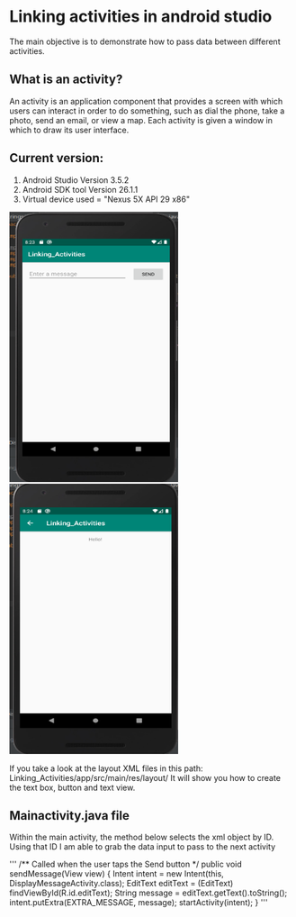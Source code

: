 # Linking activities in android studio 

The main objective is to demonstrate how to pass data between different activities. 

## What is an activity? 
An activity is an application component that provides a screen with which users can interact in order to do something, such as dial the phone, take a photo, send an email, or view a map. Each activity is given a window in which to draw its user interface.

## Current version:
  1) Android Studio Version 3.5.2
  2) Android SDK tool Version 26.1.1
  3) Virtual device used = "Nexus 5X API 29 x86"
  
  
  
<img src="images/HomeScreenOfActivity.png" width="300" height="480" >
<img src="images/2ndActivity.png" width="300" height="480" >


If you take a look at the layout XML files in this path:
Linking_Activities/app/src/main/res/layout/
It will show you how to create the text box, button and text view. 


## Mainactivity.java file

Within the main activity, the method below selects the xml object by ID. Using that ID I am able to grab the data input to pass to the next activity

'''
/** Called when the user taps the Send button */
    public void sendMessage(View view) {
        Intent intent = new Intent(this, DisplayMessageActivity.class);
        EditText editText = (EditText) findViewById(R.id.editText);
        String message = editText.getText().toString();
        intent.putExtra(EXTRA_MESSAGE, message);
        startActivity(intent);
    }
'''





